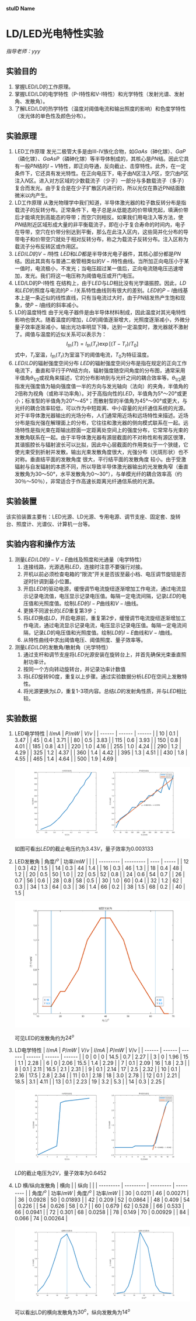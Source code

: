 **stuID Name**

# LD/LED光电特性实验
*指导老师：yyy*
## 实验目的

1. 掌握LED/LD的工作原理。
2. 掌握LED/LD的电学特性（P-I特性和V-I特性）和光学特性（发射光谱、发射角、发散角）。
3. 了解LED/LD的热学特性（温度对阈值电流和输出照度的影响）和色度学特性（发光体的单色性及颜色分布）。

## 实验原理

1. LED工作原理
   发光二极管大多是由Ⅲ-Ⅳ族化合物，如$GaAs$（砷化镓）、$GaP$（磷化镓）、$GaAsP$（磷砷化镓）等半导体制成的，其核心是$PN$结。因此它具有一般$PN$结的$I-V$特性，即正向导通，反向截止、击穿特性。此外，在一定条件下，它还具有发光特性。在正向电压下，电子由$N$区注入$P$区，空穴由$P$区注入$N$区。进入对方区域的少数载流子（少子）一部分与多数载流子（多子）复合而发光。由于复合是在少子扩散区内进行的，所以光仅在靠近PN结面数微米以内产生。
2. LD工作原理
   从激光物理学中我们知道，半导体激光器的粒子数反转分布是指载流子的反转分布。正常条件下，电子总是从低能态的价带填充起，填满价带后才能填充到高能态的导带；而空穴则相反。如果我们用电注入等方法，使$PN$结附近区域形成大量的非平衡载流子，即在小于复合寿命的时间内，电子在导带，空穴在价带分别达到平衡，那么在此注入区内，这些简并化分布的导带电子和价带空穴就处于相对反转分布，称之为载流子反转分布。注入区称为载流子分布反转区或作用区。
3. $LED/LD$的$V-I$特性
   $LED$和$LD$都是半导体光电子器件，其核心部分都是$PN$结。因此其具有与普通二极管相类似的$V-I$特性曲线。当所加正向电压小于某一值时，电流极小，不发光；当电压超过某一值后，正向电流随电压迅速增加，发光。我们将这一电压称为阈值电压或开门电压。
4. LED/LD的P-I特性
   在结构上，由于$LED$与$LD$相比没有光学谐振腔。因此，$LD$和$LED$的照度与电流的$P-I$关系特性曲线则有很大的差别。$LED$的$P-I$曲线基本上是一条近似的线性直线，只有当电流过大时，由于$PN$结发热产生饱和现象，使$P-I$曲线的斜率减小。
5. LD的温度特性
   由于光电子器件是由半导体材料制成，因此温度对其光电特性影响也很大。随着温度的增加，$LD$的阈值逐渐增大，光照度逐渐减小，外微分量子效率逐渐减小，输出光功率明显下降，达到一定温度时，激光器就不激射了。阈值与温度的近似关系可以表示为：
   $$I_{th}(T)=I_{th}(T_r)\exp[(T-T_r)/T_0]$$
   式中，$T_r$室温，$I_{th}(T_r)$为室温下的阈值电流，$T_0$为特征温度。
6. $LED/LD$的辐射强度空间分布
   $LED$的辐射强度空间分布是指在规定的正向工作电流下，垂直和平行于$PN$结方向，辐射强度随空间角度的分布图，通常采用半值角$θ_{1/2}$或视角来描述，它的分布影响到与光纤之间的耦合效率等。$θ_{1/2}$是指发光强度值为轴向强度值一半的方向与发光轴向（法向）的夹角，半值角的2倍称为视角（或称半功率角）。对于高指向性的$LED$，半值角为$5°～20°$或更小；标准型的半值角为$20°～45°$；而散射型的半值角为$45°～90°$或更大，与光纤的耦合效率较低，可以作为中短距离、中小容量的光纤通信系统的光源。
   对于半导体激光器输出的光场分布，人们通常用近场和远场特性来描述。近场分布是指光强在解理面上的分布，它往往和激光器的侧向模式联系在一起。远场特性是指光束在距输出腔面一定距离处空间上的强度分布，它常常与光束的发散角联系在一起。由于半导体激光器有源层截面的不对称性和有源区很薄，其谐振腔长与辐射波长可以比拟，因此中心层截面的作用类似于一个狭缝，它使光束受到折射并发散。输出光束发散角度很大，光强分布（光斑形状）也不对称。垂直结平面的发散角度 很大，平行结平面的发散角度 较小。由于受激辐射与自发辐射的本质不同，所以导致半导体激光器输出的光发散角窄（垂直发散角为$30～50°$，水平发散角为$0～30°$），与单模光纤的耦合效率高（约$30％～50％$），非常适合于作高速长距离光纤通信系统的光源。

## 实验装置

该实验装置主要有：LED光源、LD光源、专用电源、调节支座、固定套、旋转台、照度计、光谱仪、计算机一台等。

## 实验内容和操作方法

1. 测量$LED/LD$的$I-V-E$曲线及照度和光通量（电学特性）
   1. 连接线路，光源选用$LED$，连接时注意不要强行对接。
   2. 开机以前必须检查电箱的“限流”开关是否拔至最小档、电压调节旋钮是否逆时针调到最小位置。
   3. 开启$LED$的驱动电源，缓慢调节电流旋纽逐渐增加工作电流，通过电流显示记录电流值，电压显示记录电压值。每隔一定电流间隔，记录$LED$的电压值和光照度值。绘制$LED$的$I-P$曲线和$V-I$曲线。
   4. 更换不同波长的$LED$重复第$3$步；
   5. 将$LED$换成$LD$，开启电源前，重复第2步，缓慢调节电流旋纽逐渐增加工作电流，通过电流显示记录电流，电压显示记录电压值。每隔一定电流间隔，记录$LD$的电压值和光照度值。绘制$LD$的$I-E$曲线和$V-I$曲线。
   6. 从特性曲线中求出阈值电压、阈值照度、量子效率等。
2. 测量$LED/LD$的发散角/散射角（光学特性）
   1. 通过支杆和调节支座将$LED$光源安装在旋转台上，并首先确保光束垂直照射功率计。
   2. 按同一个方向转动旋转台，并记录功率计数值
   3. 将$LED$旋转$90$度，重复以上步骤。通过实验数据分析$LED$在空间上发散特性。
   4. 将光源更换为$LD$，重复1-3项内容。总结$LD$的发射角性质，并与$LED$相比较。
## 实验数据

1. LED电学特性
   | $I/mA$ | $P/mW$ | $V/v$  |
   | ------ | ------ | ------ |
   | $10$   | $0.1$  | $3.47$ |
   | $45$   | $0.4$  | $3.71$ |
   | $80$   | $0.5$  | $3.83$ |
   | $115$  | $0.6$  | $3.93$ |
   | $150$  | $0.8$  | $4.01$ |
   | $185$  | $0.8$  | $4.1$  |
   | $220$  | $1.0$  | $4.16$ |
   | $255$  | $1.0$  | $4.24$ |
   | $290$  | $1.2$  | $4.29$ |
   | $325$  | $1.2$  | $4.37$ |
   | $360$  | $1.4$  | $4.42$ |
   | $395$  | $1.3$  | $4.51$ |
   | $430$  | $1.8$  | $4.55$ |
   | $465$  | $1.4$  | $4.64$ |
   | $500$  | $1.9$  | $4.69$ |

   ![](4.png)

   如图可看出$LED$的截止电压约为$3.43V$，量子效率为$0.003133$

2. LED发散角
   | 角度/$^o$ | 功率$/mW$ |      |       |
   | --------- | --------- | ---- | ----- |
   | $12$      | $0.3$     | $42$ | $1.5$ |
   | $14$      | $0.3$     | $44$ | $1.4$ |
   | $16$      | $0.3$     | $46$ | $1.3$ |
   | $18$      | $0.4$     | $48$ | $1.2$ |
   | $20$      | $0.5$     | $50$ | $1.0$ |
   | $22$      | $0.5$     | $52$ | $0.8$ |
   | $24$      | $0.6$     | $54$ | $0.7$ |
   | $26$      | $0.7$     | $56$ | $0.6$ |
   | $28$      | $0.8$     | $58$ | $0.5$ |
   | $30$      | $1.0$     | $60$ | $0.4$ |
   | $32$      | $1.2$     | $62$ | $0.3$ |
   | $34$      | $1.3$     | $64$ | $0.3$ |
   | $36$      | $1.4$     | $66$ | $0.2$ |
   | $38$      | $1.5$     | $68$ | $0.2$ |
   | $40$      | $1.5$     |

   ![](1.png)

   可见LED的发散角约为$24^o$

3. LD电学特性
   | $I/mA$ | $P/mW$ | $V/v$  | $I/mA$ | $P/mW$ | $V/v$  |
   | ------ | ------ | ------ | ------ | ------ | ------ |
   | $0$    | $0$    | $0$    | $14.5$ | $0.7$  | $2.27$ |
   | $3$    | $0$    | $1.96$ | $15$   | $1.1$  | $2.28$ |
   | $6$    | $0$    | $2.06$ | $15.5$ | $1.4$  | $2.29$ |
   | $7$    | $0.1$  | $2.09$ | $16$   | $1.8$  | $2.3$  |
   | $8$    | $0.1$  | $2.11$ | $16.5$ | $2.1$  | $2.31$ |
   | $9$    | $0.1$  | $2.14$ | $17$   | $2.5$  | $2.32$ |
   | $10$   | $0.1$  | $2.16$ | $17.5$ | $2.8$  | $2.34$ |
   | $11$   | $0.1$  | $2.18$ | $18$   | $3.0$  | $2.78$ |
   | $12$   | $0.1$  | $2.21$ | $18.5$ | $3.1$  | $4.11$ |
   | $13$   | $0.1$  | $2.23$ | $19$   | $3.2$  | $5.3$  |
   | $14$   | $0.3$  | $2.25$ |

   ![](2.png)

   $LD$的截止电压为$2V$，量子效率为$0.6452$

4. LD 横/纵向发散角
   | 横向      |           | 纵向      |           |
   | --------- | --------- | --------- | --------- |
   | 角度/$^o$ | 功率/$mW$ | 角度/$^o$ | 功率/$mW$ |
   | $30$      | $0.0211$  | $46$      | $0.00271$ |
   | $36$      | $0.0928$  | $50$      | $0.01893$ |
   | $42$      | $0.209$   | $52$      | $0.0864$  |
   | $48$      | $0.409$   | $54$      | $0.226$   |
   | $54$      | $0.626$   | $58$      | $0.7$     |
   | $60$      | $0.679$   | $62$      | $0.528$   |
   | $66$      | $0.533$   | $66$      | $0.0941$  |
   | $72$      | $0.301$   | $68$      | $0.0258$  |
   | $78$      | $0.149$   | $70$      | $0.00929$ |
   | $84$      | $0.066$   | $74$      | $0.00264$ |

   ![](3.png)

   可以看出LD的横向发散角为$30^o$，纵向发散角为$14^o$